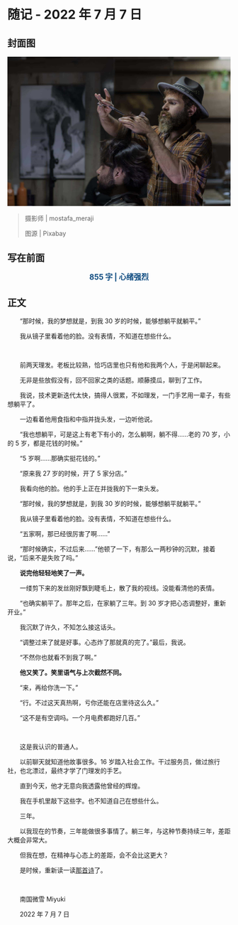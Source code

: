 # 随记 - 2022 年 7 月 7 日

## 封面图

![](https://raw.githubusercontent.com/TinySnow/GithubImageHosting/main/blog/articles/essays/barber-shop-5212059_1920.jpg)

> 摄影师 | mostafa_meraji
>
> 图源 | Pixabay

## 写在前面

<p style="color:#0f4c81; text-align:center; font-weight:bold; font-size:larger;">855 字 | 心绪强烈</p>

## 正文

　　“那时候，我的梦想就是，到我 30 岁的时候，能够想躺平就躺平。”

　　我从镜子里看着他的脸。没有表情，不知道在想些什么。

<br />

　　前两天理发。老板比较熟，恰巧店里也只有他和我两个人，于是闲聊起来。

　　无非是些放假没有，回不回家之类的话题。顺藤摸瓜，聊到了工作。

　　我说，技术更新迭代太快，搞得人很累，不如理发，一门手艺用一辈子，有些想躺平了。

　　一边看着他用食指和中指并拢头发，一边听他说。

　　“我也想躺平，可是这上有老下有小的，怎么躺啊，躺不得……老的 70 岁，小的 5 岁，都是花钱的时候。”

　　“5 岁啊……那确实挺花钱的。”

　　“原来我 27 岁的时候，开了 5 家分店。”

　　我看向他的脸。他的手上正在并拢我的下一束头发。

　　“那时候，我的梦想就是，到我 30 岁的时候，能够想躺平就躺平。”

　　我从镜子里看着他的脸。没有表情，不知道在想些什么。

　　“五家啊，那已经很厉害了啊……”

　　“那时候确实，不过后来……”他顿了一下，有那么一两秒钟的沉默，接着说，“后来不是失败了吗。”

　　**说完他轻轻地笑了一声。**

　　一缕剪下来的发丝刚好飘到睫毛上，散了我的视线。没能看清他的表情。

　　“也确实躺平了。那年之后，在家躺了三年。到 30 岁才把心态调整好，重新开业。”

　　我沉默了许久，不知怎么接这话头。

　　“调整过来了就是好事。心态炸了那就真的完了。”最后，我说。

　　“不然你也就看不到我了啊。”

　　**他又笑了。笑里语气与上次截然不同。**

　　“来，再给你洗一下。”

　　“行。不过这天真热啊，亏你还能在店里待这么久。”

　　“这不是有空调吗。一个月电费都跑好几百。”

<br />

　　这是我认识的普通人。

　　以前聊天就知道他故事很多。16 岁踏入社会工作。干过服务员，做过旅行社，也北漂过，最终才学了门理发的手艺。

　　直到今天，他才无意向我透露他曾经的辉煌。

　　我在手机里敲下这些字。也不知道自己在想些什么。

　　三年。

　　以我现在的节奏，三年能做很多事情了。躺三年，与这种节奏持续三年，差距大概会非常大。

　　但我在想，在精神与心态上的差距，会不会比这更大？

　　是时候，重新读一读[那首诗](https://mp.weixin.qq.com/s?__biz=Mzg5NTcwNjA4Nw==&mid=2247483830&idx=1&sn=02de41e69d4301717ba7784fa346b73f&chksm=c00d773ef77afe28c84b6e864e3b900f0cbccf0b0740813d3c4724d7ca2f1ea37b153f16428a&scene=21#wechat_redirect)了。

<br />

　　南国微雪 Miyuki

　　2022 年 7 月 7 日